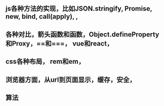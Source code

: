## js各种方法的实现，比如JSON.stringify, Promise, new, bind, call(apply), ,
## 各种对比，箭头函数和函数，Object.defineProperty和Proxy，==和===， vue和react，
## css各种布局， rem和em，
## 浏览器方面，从url到页面显示，缓存，安全，
## 算法